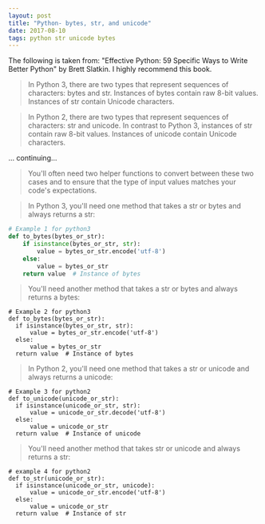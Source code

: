 ```yaml
---
layout: post
title: "Python- bytes, str, and unicode"
date: 2017-08-10
tags: python str unicode bytes
---
```


The following is taken from: "Effective Python: 59 Specific Ways to Write Better Python" by Brett Slatkin. I highly recommend this book.

> In Python 3, there are two types that represent sequences of characters: bytes and str. Instances of bytes contain raw 8-bit values. Instances of str contain Unicode characters.

> In Python 2, there are two types that represent sequences of characters: str and unicode. In contrast to Python 3, instances of str contain raw 8-bit values. Instances of unicode contain Unicode characters.

... continuing...

> You'll often need two helper functions to convert between these two cases and to ensure that the type of input values matches your code's expectations.

> In Python 3, you'll need one method that takes a str or bytes and always returns a str:

```python
# Example 1 for python3
def to_bytes(bytes_or_str):
	if isinstance(bytes_or_str, str):
		value = bytes_or_str.encode('utf-8')
	else:
		value = bytes_or_str
	return value  # Instance of bytes
```

  > You'll need another method that takes a str or bytes and always returns a bytes:

  ```
  # Example 2 for python3
def to_bytes(bytes_or_str):
	if isinstance(bytes_or_str, str):
		value = bytes_or_str.encode('utf-8')
	else:
		value = bytes_or_str
	return value  # Instance of bytes
```
  > In Python 2, you'll need one method that takes a str or unicode and always returns a unicode:

  ```
  # Example 3 for python2
  def to_unicode(unicode_or_str):
	if isinstance(unicode_or_str, str):
		value = unicode_or_str.decode('utf-8')
	else:
		value = unicode_or_str
	return value  # Instance of unicode
  ```

  > You'll need another method that takes str or unicode and always returns a str:

  ```
  # example 4 for python2
def to_str(unicode_or_str):
	if isinstance(unicode_or_str, unicode):
		value = unicode_or_str.encode('utf-8')
	else:
		value = unicode_or_str
	return value  # Instance of str
  ```
